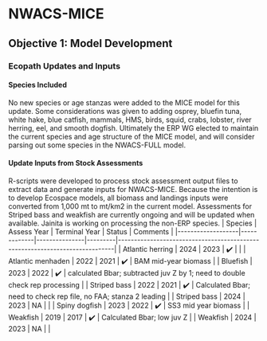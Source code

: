 # NWACS-MICE
## Objective 1: Model Development
### Ecopath Updates and Inputs
#### Species Included
No new species or age stanzas were added to the MICE model for this update.  Some considerations was given to adding osprey, bluefin tuna, white hake, blue catfish, mammals, HMS, birds, squid, crabs, lobster, river herring, eel, and smooth dogfish.  Ultimately the ERP WG elected to maintain the current species and age structure of the MICE model, and will consider parsing out some species in the NWACS-FULL model.
#### Update Inputs from Stock Assessments
R-scripts were developed to process stock assessment output files to extract data and generate inputs for NWACS-MICE.  Because the intention is to develop Ecospace models, all biomass and landings inputs were converted from 1,000 mt to mt/km2 in the current model.  Assessments for Striped bass and weakfish are currently ongoing and will be updated when available.  Jainita is working on processing the non-ERP species.
| Species           | Assess Year | Terminal Year | Status  | Comments                                                                    |
|-------------------|-------------|---------------|---------|-----------------------------------------------------------------------------|
| Atlantic herring  | 2024        | 2023          |   ✔️    |                                                                             |
| Atlantic menhaden | 2022        | 2021          |  ✔️       | BAM mid-year biomass                                                        |
| Bluefish          | 2023        | 2022          |  ✔️       | calculated Bbar; subtracted juv Z by 1; need to double check rep processing |
| Striped bass      | 2022        | 2021          |  ✔️       | Calculated Bbar; need to check rep file, no FAA; stanza 2 leading           |
| Striped bass      | 2024        | 2023          | NA      |                                                                             |
| Spiny dogfish     | 2023        | 2022          |  ✔️       | SS3 mid year biomass                                                        |
| Weakfish          | 2019        | 2017          |  ✔️       | Calculated Bbar; low juv Z                                                  |
| Weakfish          | 2024        | 2023          | NA      |                                                                             |
